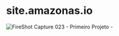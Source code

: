 # site.amazonas.io

![FireShot Capture 023 - Primeiro Projeto - ](https://user-images.githubusercontent.com/92475408/157733570-3b77a71e-a55c-4ea4-a486-b9db039dadef.png)
